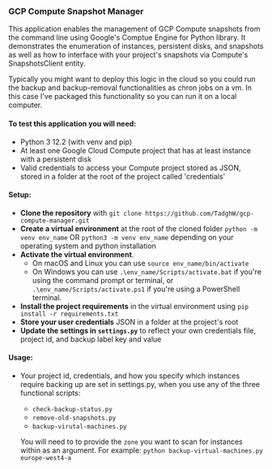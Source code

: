### GCP Compute Snapshot Manager
This application enables the management of GCP Compute snapshots from the command line using Google's Comptue Engine for Python library. It demonstrates the enumeration of instances, persistent disks, and snapshots as well as how to interface with your project's snapshots via Compute's SnapshotsClient entity. 

Typically you might want to deploy this logic in the cloud so you could run the backup and backup-removal functionalities as chron jobs on a vm. In this case I've packaged this functionality so you can run it on a local computer.

 #### To test this application you will need:
 - Python 3 12.2 (with venv and pip)
 - At least one Google Cloud Compute project that has at least instance with a persistent disk
 - Valid credentials to access your Compute project stored as JSON, stored in a folder at the root of the project called 'credentials'

#### Setup:

 - **Clone the repository** with `git clone https://github.com/TadghW/gcp-compute-manager.git`
 - **Create a virtual environment** at the root of the cloned folder `python -m venv env_name` OR `python3 -m venv env_name` depending on your operating system and python installation
 - **Activate the virtual environment**. 
	 - On macOS and Linux you can use `source env_name/bin/activate`
	 - On Windows you can use `.\env_name/Scripts/activate.bat` if you're using the command prompt or terminal, or `.\env_name/Scripts/activate.ps1` if you're using a PowerShell terminal.
- **Install the project requirements** in the virtual environment using `pip install -r requirements.txt`
- **Store your user credentials** JSON in a folder at the project's root
- **Update the settings in `settings.py`** to reflect your own credentials file, project id, and backup label key and value

#### Usage:

- Your project id, credentials, and how you specify which instances require backing up are set in settings.py, when you use any of the three functional scripts:
	- `check-backup-status.py`
	- `remove-old-snapshots.py`
	- `backup-virutal-machines.py`

	You will need to to provide the `zone` you want to scan for instances within as an argument. For example:
	`python backup-virtual-machines.py europe-west4-a`